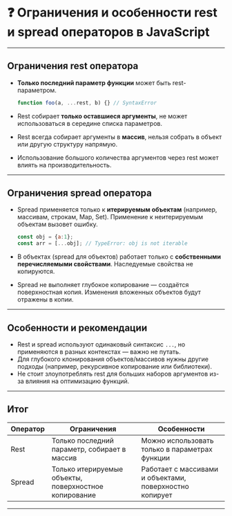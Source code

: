 # ❓ Ограничения и особенности rest и spread операторов в JavaScript

---

## Ограничения rest оператора

- **Только последний параметр функции** может быть rest-параметром.  

    ```js
    function foo(a, ...rest, b) {} // SyntaxError
    ```

- Rest собирает **только оставшиеся аргументы**, не может использоваться в середине списка параметров.
- Rest всегда собирает аргументы в **массив**, нельзя собрать в объект или другую структуру напрямую.
- Использование большого количества аргументов через rest может влиять на производительность.

---

## Ограничения spread оператора

- Spread применяется только к **итерируемым объектам** (например, массивам, строкам, Map, Set).
  Применение к неитерируемым объектам вызовет ошибку.

  ```js
  const obj = {a:1};
  const arr = [...obj]; // TypeError: obj is not iterable
  ```

- В объектах (spread для объектов) работает только с **собственными перечисляемыми свойствами**.
  Наследуемые свойства не копируются.

- Spread не выполняет глубокое копирование — создаётся поверхностная копия.
  Изменения вложенных объектов будут отражены в копии.

---

## Особенности и рекомендации

- Rest и spread используют одинаковый синтаксис `...`, но применяются в разных контекстах — важно не путать.
- Для глубокого клонирования объектов/массивов нужны другие подходы (например, рекурсивное копирование или библиотеки).
- Не стоит злоупотреблять rest для больших наборов аргументов из-за влияния на оптимизацию функций.

---

## Итог

| Оператор | Ограничения                                           | Особенности                                             |
| -------- | ----------------------------------------------------- | ------------------------------------------------------- |
| Rest     | Только последний параметр, собирает в массив          | Можно использовать только в параметрах функции          |
| Spread   | Только итерируемые объекты, поверхностное копирование | Работает с массивами и объектами, поверхностно копирует |

---
